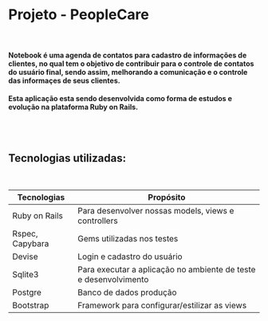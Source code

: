# Projeto - PeopleCare

<br>

#### Notebook é uma agenda de contatos para cadastro de informações de clientes, no qual tem o objetivo de contribuir para o controle de contatos do usuário final, sendo assim, melhorando a comunicação e o controle das informaçes de seus clientes.
#### Esta aplicação esta sendo desenvolvida como forma de estudos e evolução na plataforma Ruby on Rails.

<br><br>

## Tecnologias utilizadas:

<br>

Tecnologias | Propósito
------------ | -------------
Ruby on Rails | Para desenvolver nossas models, views e controllers
Rspec, Capybara | Gems utilizadas nos testes
Devise | Login e cadastro do usuário
Sqlite3 | Para executar a aplicação no ambiente de teste e desenvolvimento
Postgre | Banco de dados produção
Bootstrap | Framework para configurar/estilizar as views
